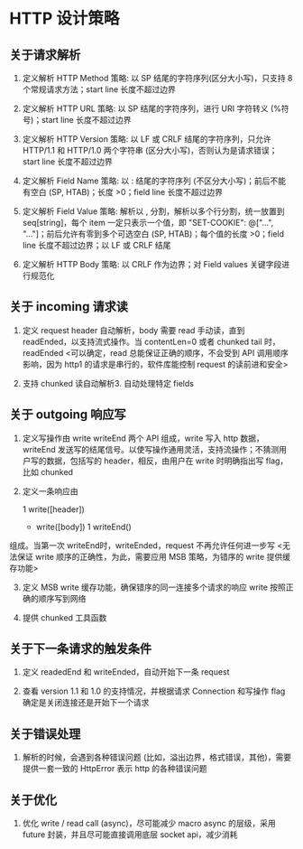 HTTP 设计策略
=====================

关于请求解析
---------------------

1. 定义解析 HTTP Method 策略: 以 SP 结尾的字符序列(区分大小写)，只支持 8 个常规请求方法；start line 长度不超过边界

2. 定义解析 HTTP URL 策略: 以 SP 结尾的字符序列，进行 URI 字符转义 (%符号)；start line 长度不超过边界

3. 定义解析 HTTP Version 策略: 以 LF 或 CRLF 结尾的字符序列，只允许 HTTP/1.1 和 HTTP/1.0 两个字符串 (区分大小写)，否则认为是请求错误；start line 长度不超过边界

4. 定义解析 Field Name 策略: 以 : 结尾的字符序列 (不区分大小写)；前后不能有空白 (SP, HTAB)；长度 >0；field line 长度不超过边界

5. 定义解析 Field Value 策略: 解析以 , 分割，解析以多个行分割，统一放置到 seq[string]，每个 item 一定只表示一个值，即 "SET-COOKIE": @["...", "…"]；前后允许有零到多个可选空白 (SP, HTAB)；每个值的长度 >0；field line 长度不超过边界；以 LF 或 CRLF 结尾

6. 定义解析 HTTP Body 策略: 以 CRLF 作为边界；对 Field values 关键字段进行规范化

关于 incoming 请求读
---------------------

1. 定义 request header 自动解析，body 需要 read 手动读，直到 readEnded，以支持流式操作。当 contentLen=0 或者 chunked tail 时，readEnded <可以确定，read 总能保证正确的顺序，不会受到 API 调用顺序影响，因为 http1 的请求是串行的，软件库能控制 request 的读前进和安全>

2. 支持 chunked 读自动解析3. 自动处理特定 fields

关于 outgoing 响应写
---------------------

1. 定义写操作由 write writeEnd 两个 API 组成，write 写入 http 数据，writeEnd 发送写的结尾信号。以使写操作通用灵活，支持流操作；不猜测用户写的数据，包括写的 header，相反，由用户在 write 时明确指出写 flag，比如 chunked

2. 定义一条响应由 

    1 write([header]) 
    * write([body])
    1 writeEnd()

组成。当第一次 writeEnd时，writeEnded，request 不再允许任何进一步写 <无法保证 write 顺序的正确性，为此，需要应用 MSB 策略，为错序的 write 提供缓存功能>

3. 定义 MSB write 缓存功能，确保错序的同一连接多个请求的响应 write 按照正确的顺序写到网络

4. 提供 chunked 工具函数

关于下一条请求的触发条件
---------------------

1. 定义 readedEnd 和 writeEnded，自动开始下一条 request

2. 查看 version 1.1 和 1.0 的支持情况，并根据请求 Connection 和写操作 flag 确定是关闭连接还是开始下一个请求

关于错误处理
---------------------

1. 解析的时候，会遇到各种错误问题 (比如，溢出边界，格式错误，其他)，需要提供一套一致的 HttpError 表示 http 的各种错误问题

关于优化
---------------------

1. 优化 write / read call (async)，尽可能减少 macro async 的层级，采用 future 封装，并且尽可能直接调用底层 socket api，减少消耗